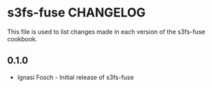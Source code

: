 s3fs-fuse CHANGELOG
===================

This file is used to list changes made in each version of the s3fs-fuse cookbook.

0.1.0
-----
- Ignasi Fosch - Initial release of s3fs-fuse
